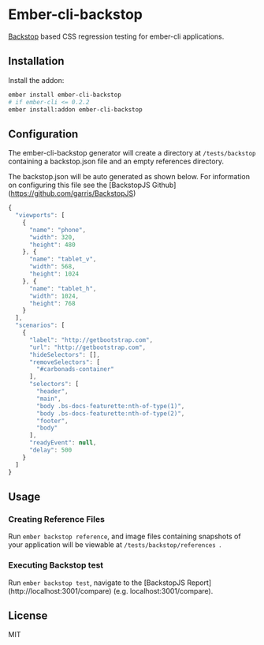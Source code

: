 Ember-cli-backstop
=========

[Backstop](http://garris.github.io/BackstopJS/) based CSS regression testing for ember-cli applications.



## Installation

Install the addon:
```sh
ember install ember-cli-backstop
# if ember-cli <= 0.2.2
ember install:addon ember-cli-backstop
```
## Configuration
The ember-cli-backstop generator will create a directory at `/tests/backstop ` containing a backstop.json file and an empty references directory.

The backstop.json will be auto generated as shown below. For information on configuring this file see the [BackstopJS Github] (https://github.com/garris/BackstopJS)

```js
{
  "viewports": [
    {
      "name": "phone",
      "width": 320,
      "height": 480
    }, {
      "name": "tablet_v",
      "width": 568,
      "height": 1024
    }, {
      "name": "tablet_h",
      "width": 1024,
      "height": 768
    }
  ],
  "scenarios": [
    {
      "label": "http://getbootstrap.com",
      "url": "http://getbootstrap.com",
      "hideSelectors": [],
      "removeSelectors": [
        "#carbonads-container"
      ],
      "selectors": [
        "header",
        "main",
        "body .bs-docs-featurette:nth-of-type(1)",
        "body .bs-docs-featurette:nth-of-type(2)",
        "footer",
        "body"
      ],
      "readyEvent": null,
      "delay": 500
    }
  ]
}
```

## Usage

### Creating Reference Files

Run `ember backstop reference`, and image files containing snapshots of your application will be viewable at `/tests/backstop/references `.

### Executing Backstop test

Run `ember backstop test`, navigate to the [BackstopJS Report] (http://localhost:3001/compare) (e.g. localhost:3001/compare).

## License

MIT

